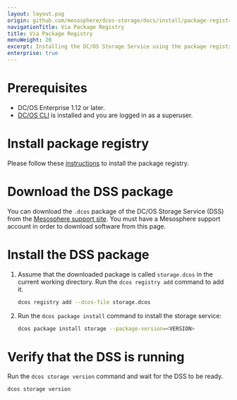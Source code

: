 ```yaml
---
layout: layout.pug
origin: github.com/mesosphere/dcos-storage/docs/install/package-registry-based/index.md
navigationTitle: Via Package Registry
title: Via Package Registry
menuWeight: 20
excerpt: Installing the DC/OS Storage Service using the package registry
enterprise: true
---
```


# Prerequisites

- DC/OS Enterprise 1.12 or later.
- [DC/OS CLI](/mesosphere/dcos/latest/cli/install/) is installed and you are logged in as a superuser.

# Install package registry

Please follow these [instructions](/mesosphere/dcos/latest/administering-clusters/package-registry/) to install the package registry.

# Download the DSS package

You can download the `.dcos` package of the DC/OS Storage Service (DSS) from the [Mesosphere support site](https://support.mesosphere.com/hc/en-us/articles/213198586). You must have a Mesosphere support account in order to download software from this page.

# Install the DSS package

1. Assume that the downloaded package is called `storage.dcos` in the current working directory. Run the `dcos registry add` command to add it.

    ```bash
    dcos registry add --dcos-file storage.dcos
    ```
1. Run the `dcos package install` command to install the storage service:

    ```bash
    dcos package install storage --package-version=<VERSION>
    ```

# Verify that the DSS is running

Run the `dcos storage version` command and wait for the DSS to be ready.

```bash
dcos storage version
```
